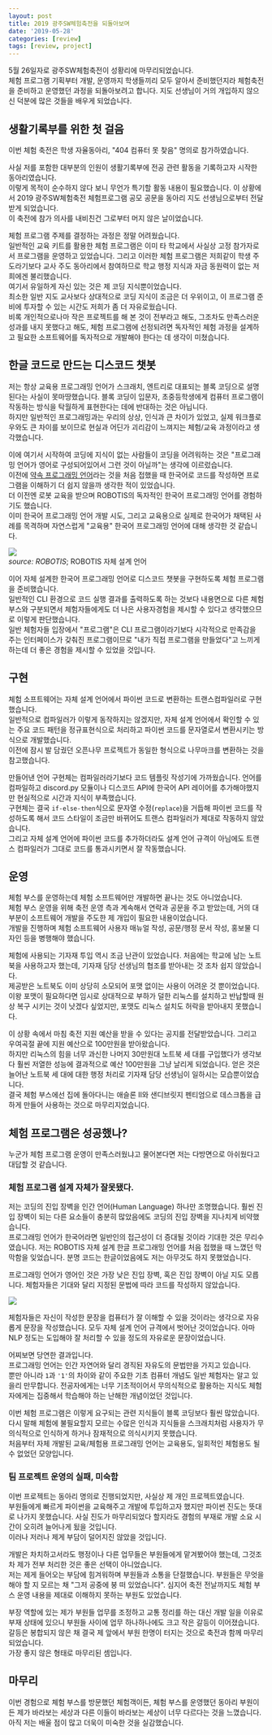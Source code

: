 ```yaml
---
layout: post
title: 2019 광주SW체험축전을 되돌아보며
date: '2019-05-28'
categories: [review]
tags: [review, project]
---
```


5월 26일자로 광주SW체험축전이 성황리에 마무리되었습니다.  
체험 프로그램 기획부터 개발, 운영까지 학생들끼리 모두 알아서 준비했던지라 체험축전을 준비하고 운영했던 과정을 되돌아보려고 합니다. 지도 선생님이 거의 개입하지 않으신 덕분에 많은 것들을 배우게 되었습니다.

## 생활기록부를 위한 첫 걸음
이번 체험 축전은 학생 자율동아리, "404 컴퓨터 못 찾음" 명의로 참가하였습니다.  

사실 저를 포함한 대부분의 인원이 생활기록부에 전공 관련 활동을 기록하고자 시작한 동아리였습니다.  
이렇게 목적이 순수하지 않다 보니 무언가 특기할 활동 내용이 필요했습니다. 이 상황에서 2019 광주SW체험축전 체험프로그램 공모 공문을 동아리 지도 선생님으로부터 전달받게 되었습니다.  
이 축전에 참가 의사를 내비친건 그로부터 머지 않은 날이었습니다.  

체험 프로그램 주제를 결정하는 과정은 정말 어려웠습니다.  
일반적인 교육 키트를 활용한 체험 프로그램은 이미 타 학교에서 사실상 고정 참가자로서 프로그램을 운영하고 있었습니다. 그리고 이러한 체험 프로그램은 저희같이 학생 주도라기보다 교사 주도 동아리에서 참여하므로 학교 행정 지식과 자금 동원력이 없는 저희에겐 불리했습니다.  
여기서 유일하게 자신 있는 것은 제 코딩 지식뿐이었습니다.  
최소한 일반 지도 교사보다 상대적으로 코딩 지식이 조금은 더 우위이고, 이 프로그램 준비에 투자할 수 있는 시간도 저희가 좀 더 자유로웠습니다.  
비록 개인적으로나마 작은 프로젝트를 해 본 것이 전부라고 해도, 그조차도 만족스러운 성과를 내지 못했다고 해도, 체험 프로그램에 선정되려면 독자적인 체험 과정을 설계하고 필요한 소프트웨어를 독자적으로 개발해야 한다는 데 생각이 미쳤습니다.  

## 한글 코드로 만드는 디스코드 챗봇
저는 항상 교육용 프로그래밍 언어가 스크래치, 엔트리로 대표되는 블록 코딩으로 설명된다는 사실이 못마땅했습니다. 블록 코딩이 입문자, 초중등학생에게 컴퓨터 프로그램이 작동하는 방식을 탁월하게 표현한다는 데에 반대하는 것은 아닙니다.  
하지만 일반적인 프로그래밍과는 우리의 상상, 인식과 큰 차이가 있었고, 실제 워크플로우와도 큰 차이를 보이므로 현실과 어딘가 괴리감이 느껴지는 체험/교육 과정이라고 생각했습니다.  

이에 여기서 시작하여 코딩에 지식이 없는 사람들이 코딩을 어려워하는 것은 "프로그래밍 언어가 영어로 구성되어있어서 그런 것이 아닐까"는 생각에 이르렀습니다.  
이전에 [약속 프로그래밍 언어](http://yaksok.org/)라는 것을 처음 접했을 때 한국어로 코드를 작성하면 프로그램을 이해하기 더 쉽지 않을까 생각한 적이 있었습니다.  
더 이전엔 로봇 교육을 받으며 ROBOTIS의 독자적인 한국어 프로그래밍 언어를 경험하기도 했습니다.  
이미 한국어 프로그래밍 언어 개발 시도, 그리고 교육용으로 실제로 한국어가 채택된 사례를 목격하며 자연스럽게 "교육용" 한국어 프로그래밍 언어에 대해 생각한 것 같습니다.  

![](/static/posts/2019-05-28-reviewing-gwangju-sw-festival/roboplus_task_001.png)  
_source: ROBOTIS_; ROBOTIS 자체 설계 언어

이어 자체 설계한 한국어 프로그래밍 언어로 디스코드 챗봇을 구현하도록 체험 프로그램을 준비했습니다.  
일반적인 CLI 환경으로 코드 실행 결과를 출력하도록 하는 것보다 내용면으로 다른 체험부스와 구분되면서 체험자들에게도 더 나은 사용자경험을 제시할 수 있다고 생각했으므로 이렇게 판단했습니다.  
일반 체험자들 입장에서 "프로그램"은 CLI 프로그램이라기보다 시각적으로 만족감을 주는 인터페이스가 갖춰진 프로그램이므로 "내가 직접 프로그램을 만들었다"고 느끼게 하는데 더 좋은 경험을 제시할 수 있었을 것입니다.  

## 구현
체험 소프트웨어는 자체 설계 언어에서 파이썬 코드로 변환하는 트랜스컴파일러로 구현했습니다.  
일반적으로 컴파일러가 이렇게 동작하지는 않겠지만, 자체 설계 언어에서 확인할 수 있는 주요 코드 패턴을 정규표현식으로 처리하고 파이썬 코드를 문자열로서 변환시키는 방식으로 개발했습니다.  
이전에 잠시 발 담궜던 오픈나무 프로젝트가 동일한 형식으로 나무마크를 변환하는 것을 참고했습니다.

만들어낸 언어 구현체는 컴파일러라기보다 코드 템플릿 작성기에 가까웠습니다. 언어를 컴파일하고 discord.py 모듈이나 디스코드 API에 한국어 API 레이어를 추가해야했지만 현실적으로 시간과 지식이 부족했습니다.  
구현체는 결국 `if-else-then`식으로 문자열 수정(`replace`)을 거듭해 파이썬 코드를 작성하도록 해서 코드 스타일이 조금만 바뀌어도 트랜스 컴파일러가 제대로 작동하지 않았습니다.  
그리고 자체 설계 언어에 파이썬 코드를 추가하더라도 설계 언어 규격이 아님에도 트랜스 컴파일러가 그대로 코드를 통과시키면서 잘 작동했습니다.

## 운영
체험 부스를 운영하는데 체험 소프트웨어만 개발하면 끝나는 것도 아니었습니다.  
체험 부스 운영을 위해 축전 운영 측과 계속해서 연락과 공문을 주고 받았는데, 거의 대부분이 소프트웨어 개발을 주도한 제 개입이 필요한 내용이었습니다.  
개발을 진행하며 체험 소프트웨어 사용자 매뉴얼 작성, 공문/행정 문서 작성, 홍보물 디자인 등을 병행해야 했습니다.

체험에 사용되는 기자재 투입 역시 조금 난관이 있었습니다. 처음에는 학교에 남는 노트북을 사용하고자 했는데, 기자재 담당 선생님의 협조를 받아내는 것 조차 쉽지 않았습니다.  
제공받은 노트북도 이미 상당히 소모되어 포맷 없이는 사용이 어려운 것 뿐이었습니다. 이왕 포맷이 필요하다면 임시로 상대적으로 부하가 덜한 리눅스를 설치하고 반납할때 원상 복구 시키는 것이 낫겠다 싶었지만, 포맷도 리눅스 설치도 허락을 받아내지 못했습니다.

이 상황 속에서 마침 축전 지원 예산을 받을 수 있다는 공지를 전달받았습니다. 그리고 우여곡절 끝에 지원 예산으로 100만원을 받아왔습니다.  
하지만 리눅스의 힘을 너무 과신한 나머지 30만원대 노트북 세 대를 구입했다가 생각보다 훨씬 저열한 성능에 결과적으로 예산 100만원을 그냥 날리게 되었습니다. 얻은 것은 늘어난 노트북 세 대에 대한 행정 처리로 기자재 담당 선생님이 일하시는 모습뿐이었습니다.  
결국 체험 부스에선 집에 돌아다니는 애슬론 II와 샌디브릿지 펜티엄으로 데스크톱을 급하게 만들어 사용하는 것으로 마무리지었습니다.

## 체험 프로그램은 성공했나?
누군가 체험 프로그램 운영이 만족스러웠냐고 물어본다면 저는 다방면으로 아쉬웠다고 대답할 것 같습니다.

### 체험 프로그램 설계 자체가 잘못됐다.
저는 코딩의 진입 장벽을 인간 언어(Human Language) 하나만 조명했습니다. 훨씬 진입 장벽이 되는 다른 요소들이 충분히 많았음에도 코딩의 진입 장벽을 지나치게 비약했습니다.  
프로그래밍 언어가 한국어라면 일반인의 접근성이 더 증대될 것이라 기대한 것은 무리수였습니다. 저는 ROBOTIS 자체 설계 한글 프로그래밍 언어를 처음 접했을 때 느꼈던 막막함을 잊었습니다. 분명 코드는 한글이었음에도 저는 아무것도 하지 못했었습니다.

프로그래밍 언어가 영어인 것은 가장 낮은 진입 장벽, 혹은 진입 장벽이 아닐 지도 모릅니다. 체험자들은 기대와 달리 지정된 문법에 따라 코드를 작성하지 않았습니다.

![](/static/posts/2019-05-28-reviewing-gwangju-sw-festival/eng-cannot.jpg)

체험자들은 자신이 작성한 문장을 컴퓨터가 잘 이해할 수 있을 것이라는 생각으로 자유롭게 문장을 작성했습니다. 모두 자체 설계 언어 규격에서 벗어난 것이었습니다. 아마 NLP 정도는 도입해야 잘 처리할 수 있을 정도의 자유로운 문장이었습니다.  

어찌보면 당연한 결과입니다.  
프로그래밍 언어는 인간 자연어와 달리 경직된 자유도의 문법만을 가지고 있습니다.  
뿐만 아니라 `1`과 `'1'`의 차이와 같이 주요한 기초 컴퓨터 개념도 일반 체험자는 알고 있을리 만무합니다. 전공자에게는 너무 기초적이어서 무의식적으로 활용하는 지식도 체험자에게는 집중해서 학습해야 하는 난해한 개념이었던 것입니다.  

이번 체험 프로그램은 이렇게 요구되는 관련 지식들이 블록 코딩보다 훨씬 많았습니다.  
다시 말해 체험에 불필요할지 모르는 수많은 인식과 지식들을 스크래치처럼 사용자가 무의식적으로 인식하게 하거나 잠재적으로 의식시키지 못했습니다.  
처음부터 자체 개발된 교육/체험용 프로그래밍 언어는 교육용도, 일회적인 체험용도 될 수 없었던 모양입니다.

### 팀 프로젝트 운영의 실패, 미숙함
이번 프로젝트는 동아리 명의로 진행되었지만, 사실상 제 개인 프로젝트였습니다.  
부원들에게 빠르게 파이썬을 교육해주고 개발에 투입하고자 했지만 파이썬 진도는 뜻대로 나가지 못했습니다. 사실 진도가 마무리되었다 할지라도 경험의 부재로 개발 소요 시간이 오히려 늘어나게 됬을 것입니다.  
이러나 저러나 제게 부담이 덜어지진 않았을 것입니다.  

개발은 차치하고서라도 행정이나 다른 업무들은 부원들에게 맡겨봤어야 했는데, 그것조차 제가 전부 처리한 것은 좋은 선택이 아니었습니다.  
저는 제게 들어오는 부담에 힘겨워하며 부원들과 소통을 단절했습니다. 부원들은 무엇을 해야 할 지 모르는 채 "그저 공중에 붕 떠 있었습니다". 심지어 축전 전날까지도 체험 부스 운영 내용을 제대로 이해하지 못하는 부원도 있었습니다.  

부장 역할에 있는 제가 부원들 업무를 조정하고 교통 정리를 하는 대신 개발 일을 이유로 부재 상태에 있으니 부원들 사이에 업무 하나하나에도 크고 작은 갈등이 이어졌습니다.  
갈등은 봉합되지 않은 채 결국 제 앞에서 부원 한명이 터지는 것으로 축전과 함께 마무리되었습니다.  
가장 좋지 않은 형태로 마무리된 셈입니다.

## 마무리
이번 경험으로 체험 부스를 방문했던 체험객이든, 체험 부스를 운영했던 동아리 부원이든 제가 바라보는 세상과 다른 이들이 바라보는 세상이 너무 다르다는 것을 느꼈습니다.  
아직 저는 배울 점이 많고 더욱이 미숙한 것을 실감했습니다.
